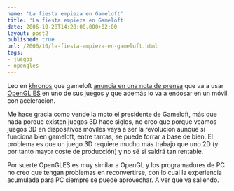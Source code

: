 ```yaml
---
name: 'La fiesta empieza en Gameloft'
title: 'La fiesta empieza en Gameloft'
date: 2006-10-28T14:20:00.000+02:00
layout: post2
published: true
url: /2006/10/la-fiesta-empieza-en-gameloft.html
tags: 
- juegos
- opengles
---
```


Leo en [khronos](http://www.khronos.org/) que gameloft [anuncia en una nota de prensa](http://www.gameloft.com/corpo_press.php?date=2006&press1=537) que va a usar [OpenGL ES](http://www.khronos.org/opengles/) en uno de sus juegos y que además lo va a endosar en un móvil con aceleracion.  
  
Me hace gracia como vende la moto el presidente de Gameloft, más que nada porque existen juegos 3D hace siglos, no creo que porque veamos juegos 3D en dispositivos móviles vaya a ser la revolución aunque si funciona bien gameloft, entre tantas, se puede forrar a base de bien. El problema es que un juego 3D requiere mucho más trabajo que uno 2D (y por tanto mayor coste de producción) y no sé si saldrá tan rentable.  
  
Por suerte OpenGLES es muy similar a OpenGL y los programadores de PC no creo que tengan problemas en reconvertirse, con lo cual la experiencia acumulada para PC siempre se puede aprovechar. A ver que va saliendo.